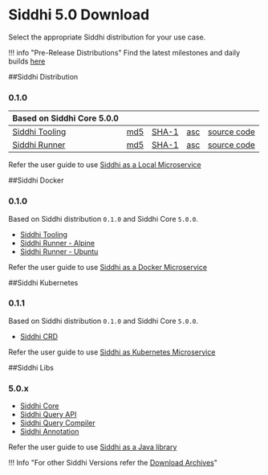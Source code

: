 # Siddhi 5.0 Download

Select the appropriate Siddhi distribution for your use case. 

!!! info "Pre-Release Distributions"
    Find the latest milestones and daily builds [here](https://siddhi.io/en/v5.1/download/)

##Siddhi Distribution  

### **0.1.0**

Based on Siddhi Core 5.0.0 | &nbsp; | &nbsp;  | &nbsp; | &nbsp; | 
------ | -----    | ----- | ----- | ----- |
[Siddhi Tooling](https://github.com/siddhi-io/distribution/releases/download/v0.1.0/siddhi-tooling-0.1.0.zip) | [md5](https://github.com/siddhi-io/distribution/releases/download/v0.1.0/siddhi-tooling-0.1.0.zip.md5) | [SHA-1](https://github.com/siddhi-io/distribution/releases/download/v0.1.0/siddhi-tooling-0.1.0.zip.sha1) | [asc](https://github.com/siddhi-io/distribution/releases/download/v0.1.0/siddhi-tooling-0.1.0.zip.asc) | [source code](https://github.com/siddhi-io/distribution/releases/tag/v0.1.0)
[Siddhi Runner](https://github.com/siddhi-io/distribution/releases/download/v0.1.0/siddhi-runner-0.1.0.zip) | [md5](https://github.com/siddhi-io/distribution/releases/download/v0.1.0/siddhi-runner-0.1.0.zip.md5) | [SHA-1](https://github.com/siddhi-io/distribution/releases/download/v0.1.0/siddhi-runner-0.1.0.zip.sha1) | [asc](https://github.com/siddhi-io/distribution/releases/download/v0.1.0/siddhi-runner-0.1.0.zip.asc) | [source code](https://github.com/siddhi-io/distribution/releases/tag/v0.1.0)


Refer the user guide to use [Siddhi as a Local Microservice](../docs/siddhi-as-a-local-microservice/)

##Siddhi Docker 

### **0.1.0**

Based on Siddhi distribution `0.1.0` and Siddhi Core `5.0.0`.

* [Siddhi Tooling](https://hub.docker.com/r/siddhiio/siddhi-tooling) 
* [Siddhi Runner - Alpine](https://hub.docker.com/r/siddhiio/siddhi-runner-alpine) 
* [Siddhi Runner - Ubuntu](https://hub.docker.com/r/siddhiio/siddhi-runner-ubuntu) 

Refer the user guide to use [Siddhi as a Docker Microservice](../docs/siddhi-as-a-docker-microservice/)

##Siddhi Kubernetes 

### **0.1.1**

Based on Siddhi distribution `0.1.0` and Siddhi Core `5.0.0`.

* [Siddhi CRD](https://github.com/siddhi-io/siddhi-operator.git)

Refer the user guide to use [Siddhi as Kubernetes Microservice](../docs/siddhi-as-a-kubernetes-microservice/)

##Siddhi Libs 

### **5.0.x** 

* [Siddhi Core](https://mvnrepository.com/artifact/io.siddhi/siddhi-core)
* [Siddhi Query API](https://mvnrepository.com/artifact/io.siddhi/siddhi-query-api)
* [Siddhi Query Compiler](https://mvnrepository.com/artifact/io.siddhi/siddhi-annotations)
* [Siddhi Annotation](https://mvnrepository.com/artifact/io.siddhi/siddhi-query-compiler)

Refer the user guide to use [Siddhi as a Java library](../docs/siddhi-as-a-java-library/)

!!! Info "For other Siddhi Versions refer the [Download Archives](../../versions/)"
